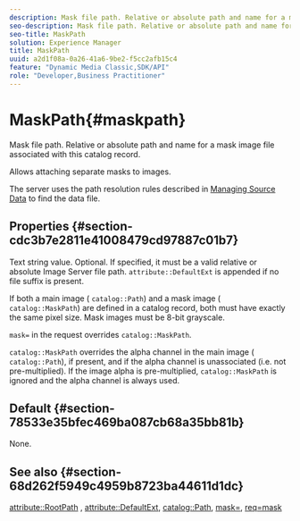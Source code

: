 ```yaml
---
description: Mask file path. Relative or absolute path and name for a mask image file associated with this catalog record.
seo-description: Mask file path. Relative or absolute path and name for a mask image file associated with this catalog record.
seo-title: MaskPath
solution: Experience Manager
title: MaskPath
uuid: a2d1f08a-0a26-41a6-9be2-f5cc2afb15c4
feature: "Dynamic Media Classic,SDK/API"
role: "Developer,Business Practitioner"
---
```


# MaskPath{#maskpath}

Mask file path. Relative or absolute path and name for a mask image file associated with this catalog record.

Allows attaching separate masks to images.

The server uses the path resolution rules described in [Managing Source Data](/help/aem-is-ir-api/is-api/image-serving-api-ref/c-configuration-and-administration/c-configuration-and-administration.md) to find the data file.

## Properties {#section-cdc3b7e2811e41008479cd97887c01b7}

Text string value. Optional. If specified, it must be a valid relative or absolute Image Server file path. `attribute::DefaultExt` is appended if no file suffix is present.

If both a main image ( `catalog::Path`) and a mask image ( `catalog::MaskPath`) are defined in a catalog record, both must have exactly the same pixel size. Mask images must be 8-bit grayscale.

`mask=` in the request overrides `catalog::MaskPath`.

`catalog::MaskPath` overrides the alpha channel in the main image ( `catalog::Path`), if present, and if the alpha channel is unassociated (i.e. not pre-multiplied). If the image alpha is pre-multiplied, `catalog::MaskPath` is ignored and the alpha channel is always used.

## Default {#section-78533e35bfec469ba087cb68a35bb81b}

None.

## See also {#section-68d262f5949c4959b8723ba44611d1dc}

[attribute::RootPath](/help/aem-is-ir-api/is-api/image-catalog/image-serving-api-ref/c-image-catalog-reference/c-attributes-reference/r-rootpath.md) , [attribute::DefaultExt](/help/aem-is-ir-api/is-api/image-catalog/image-serving-api-ref/c-image-catalog-reference/c-attributes-reference/r-defaultext.md), [catalog::Path](../../../../../../is-api/image-catalog/image-serving-api-ref/c-image-catalog-reference/c-image-svg-data-reference/c-image-data-reference/r-path-cat.md#reference-306afcaff172440ca81b85da8d78213c), [mask=](/help/aem-is-ir-api/is-api/http-ref/image-serving-api-ref/c-http-protocol-reference/c-command-reference/r-mask.md), [req=mask](/help/aem-is-ir-api/is-api/http-ref/image-serving-api-ref/c-http-protocol-reference/c-command-reference/r-req/r-req.md) 

